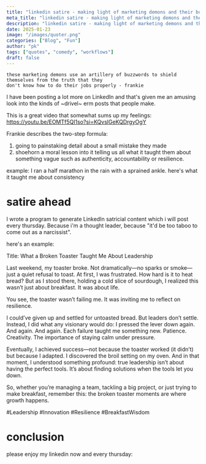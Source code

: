 ```yaml
---
title: "linkedin satire - making light of marketing demons and their buzzwords"
meta_title: "linkedin satire - making light of marketing demons and their buzzwords"
description: "linkedin satire - making light of marketing demons and their buzzwords"
date: 2025-01-23
image: "/images/quoter.png"
categories: ["Blog", "Fun"]
author: "pk"
tags: ["quotes", "comedy", "workflows"]
draft: false
---
```


```
these marketing demons use an artillery of buzzwords to shield themselves from the truth that they
don't know how to do their jobs properly - frankie
```

I have been posting a lot more on LinkedIn and that's given me an amusing look into the kinds
of ~drivel~ erm posts that people make. 

This is a great video that somewhat sums up my feelings:
https://youtu.be/EOMTf5QI1so?si=KQvslGeKQDrgyOgY

Frankie describes the two-step formula:

1. going to painstaking detail about a small mistake they made
2. shoehorn a moral lesson into it telling us all what it taught them about something vague such as authenticity, 
accountability or resilience.

example: I ran a half marathon in the rain with a sprained ankle. here's what it taught me about consistency

# satire ahead

I wrote a program to generate LinkedIn satricial content which i will post every thursday.
Because i'm a thought leader, because "it'd be too taboo to come out as a narcissist".

here's an example:

Title: What a Broken Toaster Taught Me About Leadership

Last weekend, my toaster broke. Not dramatically—no sparks or smoke—just a quiet refusal to toast. At first, I was frustrated. How hard is it to heat bread? But as I stood there, holding a cold slice of sourdough, I realized this wasn’t just about breakfast. It was about life.

You see, the toaster wasn’t failing me. It was inviting me to reflect on resilience.

I could’ve given up and settled for untoasted bread. But leaders don’t settle. Instead, I did what any visionary would do: I pressed the lever down again. And again. And again. Each failure taught me something new. Patience. Creativity. The importance of staying calm under pressure.

Eventually, I achieved success—not because the toaster worked (it didn’t) but because I adapted. I discovered the broil setting on my oven. And in that moment, I understood something profound: true leadership isn’t about having the perfect tools. It’s about finding solutions when the tools let you down.

So, whether you’re managing a team, tackling a big project, or just trying to make breakfast, remember this: the broken toaster moments are where growth happens.

#Leadership #Innovation #Resilience #BreakfastWisdom


# conclusion

please enjoy my linkedin now and every thursday:

